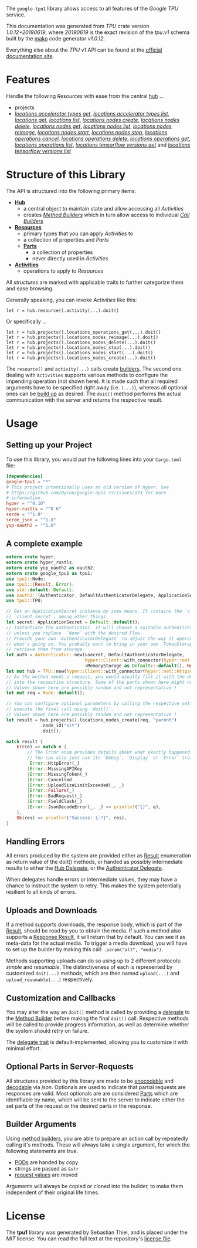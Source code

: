 <!---
DO NOT EDIT !
This file was generated automatically from 'src/mako/api/README.md.mako'
DO NOT EDIT !
-->
The `google-tpu1` library allows access to all features of the *Google TPU* service.

This documentation was generated from *TPU* crate version *1.0.12+20190619*, where *20190619* is the exact revision of the *tpu:v1* schema built by the [mako](http://www.makotemplates.org/) code generator *v1.0.12*.

Everything else about the *TPU* *v1* API can be found at the
[official documentation site](https://cloud.google.com/tpu/).
# Features

Handle the following *Resources* with ease from the central [hub](https://docs.rs/google-tpu1/1.0.12+20190619/google_tpu1/struct.TPU.html) ... 

* projects
 * [*locations accelerator types get*](https://docs.rs/google-tpu1/1.0.12+20190619/google_tpu1/struct.ProjectLocationAcceleratorTypeGetCall.html), [*locations accelerator types list*](https://docs.rs/google-tpu1/1.0.12+20190619/google_tpu1/struct.ProjectLocationAcceleratorTypeListCall.html), [*locations get*](https://docs.rs/google-tpu1/1.0.12+20190619/google_tpu1/struct.ProjectLocationGetCall.html), [*locations list*](https://docs.rs/google-tpu1/1.0.12+20190619/google_tpu1/struct.ProjectLocationListCall.html), [*locations nodes create*](https://docs.rs/google-tpu1/1.0.12+20190619/google_tpu1/struct.ProjectLocationNodeCreateCall.html), [*locations nodes delete*](https://docs.rs/google-tpu1/1.0.12+20190619/google_tpu1/struct.ProjectLocationNodeDeleteCall.html), [*locations nodes get*](https://docs.rs/google-tpu1/1.0.12+20190619/google_tpu1/struct.ProjectLocationNodeGetCall.html), [*locations nodes list*](https://docs.rs/google-tpu1/1.0.12+20190619/google_tpu1/struct.ProjectLocationNodeListCall.html), [*locations nodes reimage*](https://docs.rs/google-tpu1/1.0.12+20190619/google_tpu1/struct.ProjectLocationNodeReimageCall.html), [*locations nodes start*](https://docs.rs/google-tpu1/1.0.12+20190619/google_tpu1/struct.ProjectLocationNodeStartCall.html), [*locations nodes stop*](https://docs.rs/google-tpu1/1.0.12+20190619/google_tpu1/struct.ProjectLocationNodeStopCall.html), [*locations operations cancel*](https://docs.rs/google-tpu1/1.0.12+20190619/google_tpu1/struct.ProjectLocationOperationCancelCall.html), [*locations operations delete*](https://docs.rs/google-tpu1/1.0.12+20190619/google_tpu1/struct.ProjectLocationOperationDeleteCall.html), [*locations operations get*](https://docs.rs/google-tpu1/1.0.12+20190619/google_tpu1/struct.ProjectLocationOperationGetCall.html), [*locations operations list*](https://docs.rs/google-tpu1/1.0.12+20190619/google_tpu1/struct.ProjectLocationOperationListCall.html), [*locations tensorflow versions get*](https://docs.rs/google-tpu1/1.0.12+20190619/google_tpu1/struct.ProjectLocationTensorflowVersionGetCall.html) and [*locations tensorflow versions list*](https://docs.rs/google-tpu1/1.0.12+20190619/google_tpu1/struct.ProjectLocationTensorflowVersionListCall.html)




# Structure of this Library

The API is structured into the following primary items:

* **[Hub](https://docs.rs/google-tpu1/1.0.12+20190619/google_tpu1/struct.TPU.html)**
    * a central object to maintain state and allow accessing all *Activities*
    * creates [*Method Builders*](https://docs.rs/google-tpu1/1.0.12+20190619/google_tpu1/trait.MethodsBuilder.html) which in turn
      allow access to individual [*Call Builders*](https://docs.rs/google-tpu1/1.0.12+20190619/google_tpu1/trait.CallBuilder.html)
* **[Resources](https://docs.rs/google-tpu1/1.0.12+20190619/google_tpu1/trait.Resource.html)**
    * primary types that you can apply *Activities* to
    * a collection of properties and *Parts*
    * **[Parts](https://docs.rs/google-tpu1/1.0.12+20190619/google_tpu1/trait.Part.html)**
        * a collection of properties
        * never directly used in *Activities*
* **[Activities](https://docs.rs/google-tpu1/1.0.12+20190619/google_tpu1/trait.CallBuilder.html)**
    * operations to apply to *Resources*

All *structures* are marked with applicable traits to further categorize them and ease browsing.

Generally speaking, you can invoke *Activities* like this:

```Rust,ignore
let r = hub.resource().activity(...).doit()
```

Or specifically ...

```ignore
let r = hub.projects().locations_operations_get(...).doit()
let r = hub.projects().locations_nodes_reimage(...).doit()
let r = hub.projects().locations_nodes_delete(...).doit()
let r = hub.projects().locations_nodes_stop(...).doit()
let r = hub.projects().locations_nodes_start(...).doit()
let r = hub.projects().locations_nodes_create(...).doit()
```

The `resource()` and `activity(...)` calls create [builders][builder-pattern]. The second one dealing with `Activities` 
supports various methods to configure the impending operation (not shown here). It is made such that all required arguments have to be 
specified right away (i.e. `(...)`), whereas all optional ones can be [build up][builder-pattern] as desired.
The `doit()` method performs the actual communication with the server and returns the respective result.

# Usage

## Setting up your Project

To use this library, you would put the following lines into your `Cargo.toml` file:

```toml
[dependencies]
google-tpu1 = "*"
# This project intentionally uses an old version of Hyper. See
# https://github.com/Byron/google-apis-rs/issues/173 for more
# information.
hyper = "^0.10"
hyper-rustls = "^0.6"
serde = "^1.0"
serde_json = "^1.0"
yup-oauth2 = "^1.0"
```

## A complete example

```Rust
extern crate hyper;
extern crate hyper_rustls;
extern crate yup_oauth2 as oauth2;
extern crate google_tpu1 as tpu1;
use tpu1::Node;
use tpu1::{Result, Error};
use std::default::Default;
use oauth2::{Authenticator, DefaultAuthenticatorDelegate, ApplicationSecret, MemoryStorage};
use tpu1::TPU;

// Get an ApplicationSecret instance by some means. It contains the `client_id` and 
// `client_secret`, among other things.
let secret: ApplicationSecret = Default::default();
// Instantiate the authenticator. It will choose a suitable authentication flow for you, 
// unless you replace  `None` with the desired Flow.
// Provide your own `AuthenticatorDelegate` to adjust the way it operates and get feedback about 
// what's going on. You probably want to bring in your own `TokenStorage` to persist tokens and
// retrieve them from storage.
let auth = Authenticator::new(&secret, DefaultAuthenticatorDelegate,
                              hyper::Client::with_connector(hyper::net::HttpsConnector::new(hyper_rustls::TlsClient::new())),
                              <MemoryStorage as Default>::default(), None);
let mut hub = TPU::new(hyper::Client::with_connector(hyper::net::HttpsConnector::new(hyper_rustls::TlsClient::new())), auth);
// As the method needs a request, you would usually fill it with the desired information
// into the respective structure. Some of the parts shown here might not be applicable !
// Values shown here are possibly random and not representative !
let mut req = Node::default();

// You can configure optional parameters by calling the respective setters at will, and
// execute the final call using `doit()`.
// Values shown here are possibly random and not representative !
let result = hub.projects().locations_nodes_create(req, "parent")
             .node_id("sit")
             .doit();

match result {
    Err(e) => match e {
        // The Error enum provides details about what exactly happened.
        // You can also just use its `Debug`, `Display` or `Error` traits
         Error::HttpError(_)
        |Error::MissingAPIKey
        |Error::MissingToken(_)
        |Error::Cancelled
        |Error::UploadSizeLimitExceeded(_, _)
        |Error::Failure(_)
        |Error::BadRequest(_)
        |Error::FieldClash(_)
        |Error::JsonDecodeError(_, _) => println!("{}", e),
    },
    Ok(res) => println!("Success: {:?}", res),
}

```
## Handling Errors

All errors produced by the system are provided either as [Result](https://docs.rs/google-tpu1/1.0.12+20190619/google_tpu1/enum.Result.html) enumeration as return value of 
the doit() methods, or handed as possibly intermediate results to either the 
[Hub Delegate](https://docs.rs/google-tpu1/1.0.12+20190619/google_tpu1/trait.Delegate.html), or the [Authenticator Delegate](https://docs.rs/yup-oauth2/*/yup_oauth2/trait.AuthenticatorDelegate.html).

When delegates handle errors or intermediate values, they may have a chance to instruct the system to retry. This 
makes the system potentially resilient to all kinds of errors.

## Uploads and Downloads
If a method supports downloads, the response body, which is part of the [Result](https://docs.rs/google-tpu1/1.0.12+20190619/google_tpu1/enum.Result.html), should be
read by you to obtain the media.
If such a method also supports a [Response Result](https://docs.rs/google-tpu1/1.0.12+20190619/google_tpu1/trait.ResponseResult.html), it will return that by default.
You can see it as meta-data for the actual media. To trigger a media download, you will have to set up the builder by making
this call: `.param("alt", "media")`.

Methods supporting uploads can do so using up to 2 different protocols: 
*simple* and *resumable*. The distinctiveness of each is represented by customized 
`doit(...)` methods, which are then named `upload(...)` and `upload_resumable(...)` respectively.

## Customization and Callbacks

You may alter the way an `doit()` method is called by providing a [delegate](https://docs.rs/google-tpu1/1.0.12+20190619/google_tpu1/trait.Delegate.html) to the 
[Method Builder](https://docs.rs/google-tpu1/1.0.12+20190619/google_tpu1/trait.CallBuilder.html) before making the final `doit()` call. 
Respective methods will be called to provide progress information, as well as determine whether the system should 
retry on failure.

The [delegate trait](https://docs.rs/google-tpu1/1.0.12+20190619/google_tpu1/trait.Delegate.html) is default-implemented, allowing you to customize it with minimal effort.

## Optional Parts in Server-Requests

All structures provided by this library are made to be [enocodable](https://docs.rs/google-tpu1/1.0.12+20190619/google_tpu1/trait.RequestValue.html) and 
[decodable](https://docs.rs/google-tpu1/1.0.12+20190619/google_tpu1/trait.ResponseResult.html) via *json*. Optionals are used to indicate that partial requests are responses 
are valid.
Most optionals are are considered [Parts](https://docs.rs/google-tpu1/1.0.12+20190619/google_tpu1/trait.Part.html) which are identifiable by name, which will be sent to 
the server to indicate either the set parts of the request or the desired parts in the response.

## Builder Arguments

Using [method builders](https://docs.rs/google-tpu1/1.0.12+20190619/google_tpu1/trait.CallBuilder.html), you are able to prepare an action call by repeatedly calling it's methods.
These will always take a single argument, for which the following statements are true.

* [PODs][wiki-pod] are handed by copy
* strings are passed as `&str`
* [request values](https://docs.rs/google-tpu1/1.0.12+20190619/google_tpu1/trait.RequestValue.html) are moved

Arguments will always be copied or cloned into the builder, to make them independent of their original life times.

[wiki-pod]: http://en.wikipedia.org/wiki/Plain_old_data_structure
[builder-pattern]: http://en.wikipedia.org/wiki/Builder_pattern
[google-go-api]: https://github.com/google/google-api-go-client

# License
The **tpu1** library was generated by Sebastian Thiel, and is placed 
under the *MIT* license.
You can read the full text at the repository's [license file][repo-license].

[repo-license]: https://github.com/Byron/google-apis-rsblob/master/LICENSE.md
